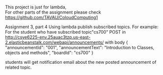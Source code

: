 This project is just for lambda,  
For other parts of the assignment please check https://github.com/TAVAU/ColoudComputing1

Assignment 3, part 4
Using lambda publish subscribed topics.
For example:
For the student who have subscribed topic"cs700"
POST in http://csye6225-env.25auac3tzp.us-east-2.elasticbeanstalk.com/webapi/announcements/
with body
{
    "announcementId": "001",
    "announcementText": "Introduction to Classes, objects and methods",
    "boardId": "cs700"
}

students will get notification email about the new posted announcement of related topic.
